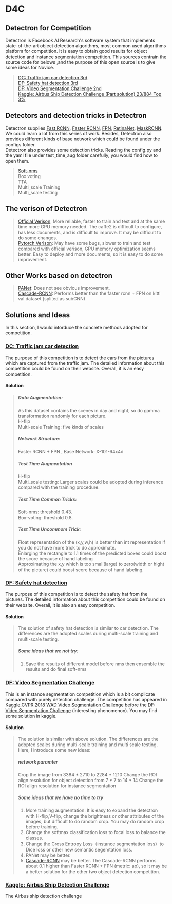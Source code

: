 # D4C
## Detectron for Competition
Detectron is Facebook AI Research's software system that implements state-of-the-art object detection algorithms, most common used algorithms platform for competition. It is easy to obtain good results for object detection and instance segmentation competition. This sources contrain the source code for belows ,and the purpose of this open source is to give some ideas for Novice.<br> 
>   [DC: Traffic jam car detection 3rd](http://www.dcjingsai.com/common/cmpt/%E4%BA%A4%E9%80%9A%E5%8D%A1%E5%8F%A3%E8%BD%A6%E8%BE%86%E4%BF%A1%E6%81%AF%E7%B2%BE%E5%87%86%E8%AF%86%E5%88%AB_%E6%8E%92%E8%A1%8C%E6%A6%9C.html)<br>
>   [DF: Safety hat detection 3rd](https://www.datafountain.cn/competitions/304/details)<br>
>   [DF: Video Segmentation Challenge 2nd](https://www.datafountain.cn/competitions/324/details)<br>
>   [Kaggle: Airbus Ship Detection Challenge (Part solution) 23/884 Top 3%](https://www.kaggle.com/c/airbus-ship-detection)<br>
## Detectors and detection tricks in Detectron
Detectron supplies [Fast RCNN](https://arxiv.org/abs/1504.08083), [Faster RCNN](https://arxiv.org/abs/1506.01497), [FPN](https://arxiv.org/abs/1612.03144), [RetinaNet](https://arxiv.org/abs/1708.02002), [MaskRCNN](https://arxiv.org/pdf/1703.06870v1.pdf). We could learn a lot from this series of work. Besides, Detectron also provides different kinds of base network which could be found under the configs folder.<br> 
Detectron also provides some detection tricks. Reading the config.py and the yaml file under test_time_aug folder carefully, you would find how to open them.<br> 
>   [Soft-nms](http://cn.arxiv.org/abs/1704.04503)<br>
>   Box voting <br>
>   TTA<br>
>   Multi_scale Training<br>
>   Multi_scale testing<br>
## The verison of Detectron
> [Official Verison](https://github.com/facebookresearch/Detectron): More reliable, faster to train and test and at the same time more GPU memory needed. The caffe2 is difficult to configure, has less documents, and is difficult to improve. It may be difficult to do some changes.<br>
> [Pytorch Verison](https://github.com/roytseng-tw/Detectron.pytorch): May have some bugs, slower to train and test compared with official verison, GPU memory optimization seems better. Easy to deploy and more documents, so it is easy to do some improvement.<br>
## Other Works based on detectron
> [PANet](https://github.com/ShuLiu1993/PANet): Does not see obvious improvement. <br>
> [Cascade-RCNN](https://github.com/zhaoweicai/Detectron-Cascade-RCNN): Performs better than the faster rcnn + FPN on kitti val dataset (splited as subCNN)
## Solutions and Ideas
In this section, I would intorduce the concrete methods adopted for competition.
### [DC: Traffic jam car detection](http://www.dcjingsai.com/common/cmpt/%E4%BA%A4%E9%80%9A%E5%8D%A1%E5%8F%A3%E8%BD%A6%E8%BE%86%E4%BF%A1%E6%81%AF%E7%B2%BE%E5%87%86%E8%AF%86%E5%88%AB_%E6%8E%92%E8%A1%8C%E6%A6%9C.html)
The purpose of this competition is to detect the cars from the pictures which are captured from the traffic jam. The detailed information about this competition could be found on their website. Overall, it is an easy competition.
#### Solution
> ##### Data Augmentation: 
> As this dataset contains the scenes in day and night, so do gamma transformation randomly for each picture.<br>
> H-flip<br>
> Multi-scale Training: five kinds of scales<br>
> ##### Network Structure:
> Faster RCNN + FPN , Base Network: X-101-64x4d <br>
> ##### Test Time Augmentation
> H-flip <br>
> Multi_scale testing: Larger scales could be adopted during inference compared with the training procedure.<br>
> ##### Test Time Common Tricks:
> Soft-nms: threshold 0.43.<br>
> Box-voting: threshold 0.8. <br>
> ##### Test Time Uncommom Trick:
> Float representation of the (x,y,w,h) is better than int representation if you do not have more trick to do approximate.<br>
> Enlarging the rectangle to 1.1 times of the predicted boxes could boost the score because of hand labeling<br>
> Approximating the x,y which is too small(large) to zero(width or hight of the picture) could boost score because of hand labeling.<br>
### [DF: Safety hat detection](https://www.datafountain.cn/competitions/304/details)
The purpose of this competition is to detect the safety hat from the pictures. The detailed information about this competition could be found on their website. Overall, it is also an easy competition.
#### Solution
> The solution of safety hat detection is similar to car detection. The differences are the adopted scales during multi-scale training and multi-scale testing.
> ##### Some ideas that we not try:
> 1) Save the results of different model before nms then ensemble the results and do final soft-nms<br>
### [DF: Video Segmentation Challenge](https://www.datafountain.cn/competitions/324/details)
This is an instance segmentation competition which is a bit complicate compared with purely detection challenge. The competition has appeared in [Kaggle:CVPR 2018 WAD Video Segmentation Challenge](https://www.kaggle.com/c/cvpr-2018-autonomous-driving) before the [DF: Video Segmentation Challenge](https://www.datafountain.cn/competitions/324/details) (interesting phenomenon). You may find some solution in kaggle.
#### Solution
> The solution is similar with above solution. The differences are the adopted scales during multi-scale training and multi
> scale testing. Here, I introduce some new ideas:
> ##### network paramter
> Crop the image from 3384 * 2710 to 2284 * 1210
> Change the ROI align resolution for object detection from 7 * 7 to 14 * 14
> Change the ROI align resolution for instance segmentation
> ##### Some ideas that we have no time to try
> 1) More training augmentation: It is easy to expand the detectron with H-flip,V-flip, change the brightness or other attributes of the images, but difficult to do random crop. You may do random crop before training. 
> 2) Change the softmax classification loss to focal loss to balance the classes.
> 3) Change the Cross Entropy Loss（instance segmentation loss）to Dice loss or other new semantic segemtation loss.
> 4) PANet may be better.
> 5) [Cascade-RCNN](https://github.com/zhaoweicai/Detectron-Cascade-RCNN) may be better. The Cascade-RCNN performs about 0.1 higher than Faster RCNN + FPN (metric: ap), so it may be a better solution for the other two object detection competition.
### [Kaggle: Airbus Ship Detection Challenge](https://www.kaggle.com/c/airbus-ship-detection)
The Airbus ship detection challenge 






